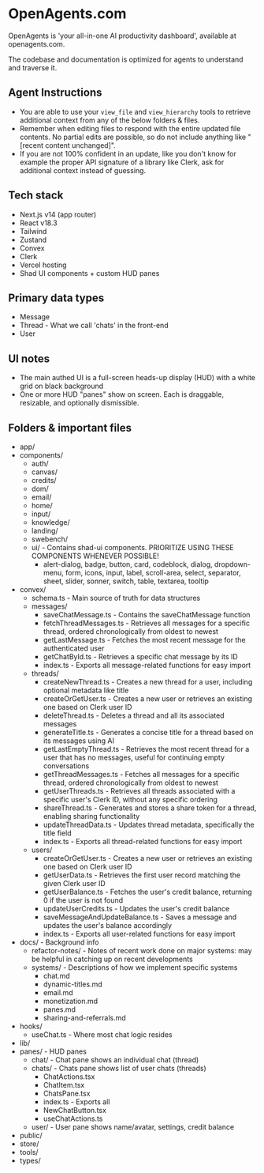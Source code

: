 # OpenAgents.com

OpenAgents is 'your all-in-one AI productivity dashboard', available at openagents.com.

The codebase and documentation is optimized for agents to understand and traverse it.

## Agent Instructions
- You are able to use your `view_file` and `view_hierarchy` tools to retrieve additional context from any of the below folders & files.
- Remember when editing files to respond with the entire updated file contents. No partial edits are possible, so do not include anything like "[recent content unchanged]".
- If you are not 100% confident in an update, like you don't know for example the proper API signature of a library like Clerk, ask for additional context instead of guessing.

## Tech stack
- Next.js v14 (app router)
- React v18.3
- Tailwind
- Zustand
- Convex
- Clerk
- Vercel hosting
- Shad UI components + custom HUD panes

## Primary data types
- Message
- Thread - What we call 'chats' in the front-end
- User

## UI notes
- The main authed UI is a full-screen heads-up display (HUD) with a white grid on black background
- One or more HUD "panes" show on screen. Each is draggable, resizable, and optionally dismissible.

## Folders & important files
- app/
- components/
  - auth/
  - canvas/
  - credits/
  - dom/
  - email/
  - home/
  - input/
  - knowledge/
  - landing/
  - swebench/
  - ui/ - Contains shad-ui components. PRIORITIZE USING THESE COMPONENTS WHENEVER POSSIBLE!
    - alert-dialog, badge, button, card, codeblock, dialog, dropdown-menu, form, icons, input, label, scroll-area, select, separator, sheet, slider, sonner, switch, table, textarea, tooltip
- convex/
  - schema.ts - Main source of truth for data structures
  - messages/
    - saveChatMessage.ts - Contains the saveChatMessage function
    - fetchThreadMessages.ts - Retrieves all messages for a specific thread, ordered chronologically from oldest to newest
    - getLastMessage.ts - Fetches the most recent message for the authenticated user
    - getChatById.ts - Retrieves a specific chat message by its ID
    - index.ts - Exports all message-related functions for easy import
  - threads/
    - createNewThread.ts - Creates a new thread for a user, including optional metadata like title
    - createOrGetUser.ts - Creates a new user or retrieves an existing one based on Clerk user ID
    - deleteThread.ts - Deletes a thread and all its associated messages
    - generateTitle.ts - Generates a concise title for a thread based on its messages using AI
    - getLastEmptyThread.ts - Retrieves the most recent thread for a user that has no messages, useful for continuing empty conversations
    - getThreadMessages.ts - Fetches all messages for a specific thread, ordered chronologically from oldest to newest
    - getUserThreads.ts - Retrieves all threads associated with a specific user's Clerk ID, without any specific ordering
    - shareThread.ts - Generates and stores a share token for a thread, enabling sharing functionality
    - updateThreadData.ts - Updates thread metadata, specifically the title field
    - index.ts - Exports all thread-related functions for easy import
  - users/
    - createOrGetUser.ts - Creates a new user or retrieves an existing one based on Clerk user ID
    - getUserData.ts - Retrieves the first user record matching the given Clerk user ID
    - getUserBalance.ts - Fetches the user's credit balance, returning 0 if the user is not found
    - updateUserCredits.ts - Updates the user's credit balance
    - saveMessageAndUpdateBalance.ts - Saves a message and updates the user's balance accordingly
    - index.ts - Exports all user-related functions for easy import
- docs/ - Background info
  - refactor-notes/ - Notes of recent work done on major systems: may be helpful in catching up on recent developments
  - systems/ - Descriptions of how we implement specific systems
    - chat.md
    - dynamic-titles.md
    - email.md
    - monetization.md
    - panes.md
    - sharing-and-referrals.md
- hooks/
  - useChat.ts - Where most chat logic resides
- lib/
- panes/ - HUD panes
  - chat/ - Chat pane shows an individual chat (thread)
  - chats/ - Chats pane shows list of user chats (threads)
    - ChatActions.tsx
    - ChatItem.tsx
    - ChatsPane.tsx
    - index.ts - Exports all
    - NewChatButton.tsx
    - useChatActions.ts
  - user/ - User pane shows name/avatar, settings, credit balance
- public/
- store/
- tools/
- types/
